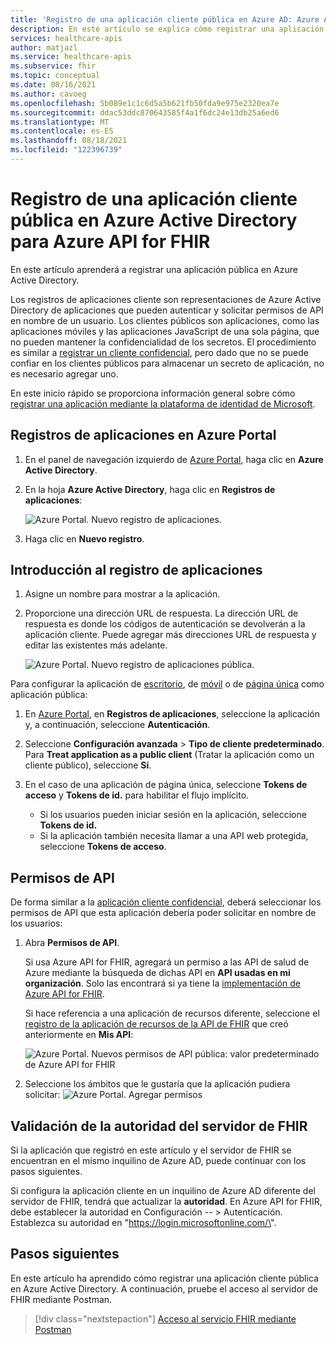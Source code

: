 ```yaml
---
title: 'Registro de una aplicación cliente pública en Azure AD: Azure API for FHIR'
description: En este artículo se explica cómo registrar una aplicación cliente pública en Azure Active Directory, como preparación para la implementación de la API de FHIR en Azure.
services: healthcare-apis
author: matjazl
ms.service: healthcare-apis
ms.subservice: fhir
ms.topic: conceptual
ms.date: 08/16/2021
ms.author: cavoeg
ms.openlocfilehash: 5b089e1c1c6d5a5b621fb50fda9e975e2320ea7e
ms.sourcegitcommit: ddac53ddc870643585f4a1f6dc24e13db25a6ed6
ms.translationtype: MT
ms.contentlocale: es-ES
ms.lasthandoff: 08/18/2021
ms.locfileid: "122396739"
---
```

# <a name="register-a-public-client-application-in-azure-active-directory-for-azure-api-for-fhir"></a>Registro de una aplicación cliente pública en Azure Active Directory para Azure API for FHIR

En este artículo aprenderá a registrar una aplicación pública en Azure Active Directory.  

Los registros de aplicaciones cliente son representaciones de Azure Active Directory de aplicaciones que pueden autenticar y solicitar permisos de API en nombre de un usuario. Los clientes públicos son aplicaciones, como las aplicaciones móviles y las aplicaciones JavaScript de una sola página, que no pueden mantener la confidencialidad de los secretos. El procedimiento es similar a [registrar un cliente confidencial](register-confidential-azure-ad-client-app.md), pero dado que no se puede confiar en los clientes públicos para almacenar un secreto de aplicación, no es necesario agregar uno.

En este inicio rápido se proporciona información general sobre cómo [registrar una aplicación mediante la plataforma de identidad de Microsoft](../../active-directory/develop/quickstart-register-app.md).

## <a name="app-registrations-in-azure-portal"></a>Registros de aplicaciones en Azure Portal

1. En el panel de navegación izquierdo de [Azure Portal](https://portal.azure.com), haga clic en **Azure Active Directory**.

2. En la hoja **Azure Active Directory**, haga clic en **Registros de aplicaciones**:

    ![Azure Portal. Nuevo registro de aplicaciones.](media/add-azure-active-directory/portal-aad-new-app-registration.png)

3. Haga clic en **Nuevo registro**.

## <a name="application-registration-overview"></a>Introducción al registro de aplicaciones

1. Asigne un nombre para mostrar a la aplicación.

2. Proporcione una dirección URL de respuesta. La dirección URL de respuesta es donde los códigos de autenticación se devolverán a la aplicación cliente. Puede agregar más direcciones URL de respuesta y editar las existentes más adelante.

    ![Azure Portal. Nuevo registro de aplicaciones pública.](media/add-azure-active-directory/portal-aad-register-new-app-registration-pub-client-name.png)


Para configurar la aplicación de [escritorio](../../active-directory/develop/scenario-desktop-app-registration.md), de [móvil](../../active-directory/develop/scenario-mobile-app-registration.md) o de [página única](../../active-directory/develop/scenario-spa-app-registration.md) como aplicación pública:

1. En [Azure Portal](https://portal.azure.com), en **Registros de aplicaciones**, seleccione la aplicación y, a continuación, seleccione **Autenticación**.

2. Seleccione **Configuración avanzada** > **Tipo de cliente predeterminado**. Para **Treat application as a public client** (Tratar la aplicación como un cliente público), seleccione **Sí**.

3. En el caso de una aplicación de página única, seleccione **Tokens de acceso** y **Tokens de id.** para habilitar el flujo implícito.

   - Si los usuarios pueden iniciar sesión en la aplicación, seleccione **Tokens de id.**
   - Si la aplicación también necesita llamar a una API web protegida, seleccione **Tokens de acceso**.

## <a name="api-permissions"></a>Permisos de API

De forma similar a la [aplicación cliente confidencial](register-confidential-azure-ad-client-app.md), deberá seleccionar los permisos de API que esta aplicación debería poder solicitar en nombre de los usuarios:

1. Abra **Permisos de API**.

    Si usa Azure API for FHIR, agregará un permiso a las API de salud de Azure mediante la búsqueda de dichas API en **API usadas en mi organización**. Solo las encontrará si ya tiene la [implementación de Azure API for FHIR](fhir-paas-powershell-quickstart.md).

    
    Si hace referencia a una aplicación de recursos diferente, seleccione el [registro de la aplicación de recursos de la API de FHIR](register-resource-azure-ad-client-app.md) que creó anteriormente en **Mis API**:

    ![Azure Portal. Nuevos permisos de API pública: valor predeterminado de Azure API for FHIR](media/public-client-application/api-permissions.png)


2. Seleccione los ámbitos que le gustaría que la aplicación pudiera solicitar: ![Azure Portal. Agregar permisos](media/public-client-application/app-permissions.png)

## <a name="validate-fhir-server-authority"></a>Validación de la autoridad del servidor de FHIR
Si la aplicación que registró en este artículo y el servidor de FHIR se encuentran en el mismo inquilino de Azure AD, puede continuar con los pasos siguientes.

Si configura la aplicación cliente en un inquilino de Azure AD diferente del servidor de FHIR, tendrá que actualizar la **autoridad**. En Azure API for FHIR, debe establecer la autoridad en Configuración -- > Autenticación. Establezca su autoridad en "https://login.microsoftonline.com/\<TENANT-ID>".

## <a name="next-steps"></a>Pasos siguientes

En este artículo ha aprendido cómo registrar una aplicación cliente pública en Azure Active Directory. A continuación, pruebe el acceso al servidor de FHIR mediante Postman.
 
>[!div class="nextstepaction"]
>[Acceso al servicio FHIR mediante Postman](../fhir/using-postman.md)